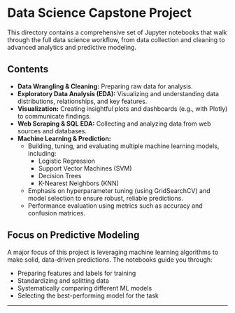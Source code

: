 # Data Science Capstone Project

This directory contains a comprehensive set of Jupyter notebooks that walk through the full data science workflow, from data collection and cleaning to advanced analytics and predictive modeling.

## Contents
- **Data Wrangling & Cleaning:** Preparing raw data for analysis.
- **Exploratory Data Analysis (EDA):** Visualizing and understanding data distributions, relationships, and key features.
- **Visualization:** Creating insightful plots and dashboards (e.g., with Plotly) to communicate findings.
- **Web Scraping & SQL EDA:** Collecting and analyzing data from web sources and databases.
- **Machine Learning & Prediction:**
  - Building, tuning, and evaluating multiple machine learning models, including:
    - Logistic Regression
    - Support Vector Machines (SVM)
    - Decision Trees
    - K-Nearest Neighbors (KNN)
  - Emphasis on hyperparameter tuning (using GridSearchCV) and model selection to ensure robust, reliable predictions.
  - Performance evaluation using metrics such as accuracy and confusion matrices.

## Focus on Predictive Modeling
A major focus of this project is leveraging machine learning algorithms to make solid, data-driven predictions. The notebooks guide you through:
- Preparing features and labels for training
- Standardizing and splitting data
- Systematically comparing different ML models
- Selecting the best-performing model for the task
---